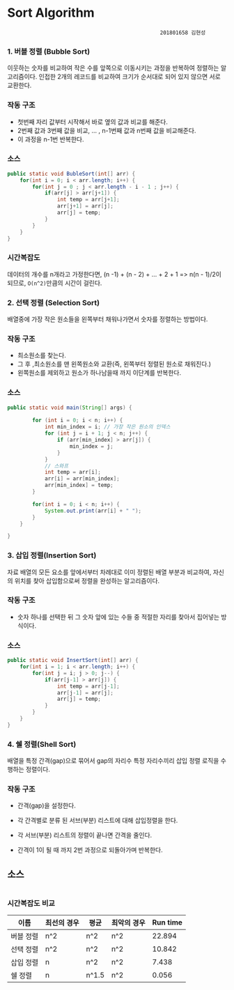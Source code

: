 # Sort Algorithm
                                                     201801658 김현성
### 1. 버블 정렬 (Bubble Sort) 

 이웃하는 숫자를 비교하여 작은 수를 앞쪽으로 이동시키는 과정을 반복하여 정렬하는 알고리즘이다.
 인접한 2개의 레코드를 비교하여 크기가 순서대로 되어 있지 않으면 서로 교환한다.
 
### 작동 구조

 - 첫번째 자리 값부터 시작해서 바로 옆의 값과 비교를 해준다.
 - 2번째 값과 3번째 값을 비교, ... , n-1번째 값과 n번째 값을 비교해준다.
 - 이 과정을 n-1번 반복한다.

### 소스
```java
public static void BubleSort(int[] arr) {
    for(int i = 0; i < arr.length; i++) {
        for(int j = 0 ; j < arr.length - i - 1 ; j++) {
            if(arr[j] > arr[j+1]) {
                int temp = arr[j+1];
                arr[j+1] = arr[j];
                arr[j] = temp;
            }
        }
    }
}
```

### 시간복잡도

데이터의 개수를 n개라고 가정한다면, (n -1) + (n - 2) + ... + 2 + 1 => n(n - 1)/2이 되므로, `O(n^2)`만큼의 시간이 걸린다.


### 2. 선택 정렬 (Selection Sort)

  배열중에 가장 작은 원소들을 왼쪽부터 채워나가면서 숫자를 정렬하는 방법이다.
  
### 작동 구조
  
 - 최소원소를 찾는다.
 - 그 후 ,최소원소를 맨 왼쪽원소와 교환(즉, 왼쪽부터 정렬된 원소로 채워진다.)
 - 왼쪽원소를 제외하고 원소가 하나남을때 까지 이단계를 반복한다.

### 소스
```java
public static void main(String[] args) {
     
        for (int i = 0; i < n; i++) {
            int min_index = i; // 가장 작은 원소의 인덱스 
            for (int j = i + 1; j < n; j++) {
                if (arr[min_index] > arr[j]) {
                    min_index = j;
                }
            }
            // 스와프
            int temp = arr[i];
            arr[i] = arr[min_index];
            arr[min_index] = temp;
        }

        for(int i = 0; i < n; i++) {
            System.out.print(arr[i] + " ");
        }
    }

}
```

### 3. 삽입 정렬(Insertion Sort)

  자료 배열의 모든 요소를 앞에서부터 차례대로 이미 정렬된 배열 부분과 비교하여, 자신의 위치를 찾아 삽입함으로써 정렬을 완성하는 알고리즘이다.


### 작동 구조

 - 숫자 하나를 선택한 뒤 그 숫자 앞에 있는 수들 중 적절한 자리를 찾아서 집어넣는 방식이다.
 
### 소스

```java
public static void InsertSort(int[] arr) {
    for(int i = 1; i < arr.length; i++) {
        for(int j = i; j > 0; j--) {
            if(arr[j-1] > arr[j]) {
                int temp = arr[j-1];
                arr[j-1] = arr[j];
                arr[j] = temp;
            }
        }
    }
}
```




### 4. 쉘 정렬(Shell Sort)
  배열을 특정 간격(gap)으로 묶어서 gap의 자리수 특정 자리수끼리 삽입 정렬 로직을 수행하는 정렬이다. 
  
### 작동 구조

 - 간격(gap)을 설정한다.

 - 각 간격별로 분류 된 서브(부분) 리스트에 대해 삽입정렬을 한다.

 - 각 서브(부분) 리스트의 정렬이 끝나면 간격을 줄인다.

 - 간격이 1이 될 때 까지 2번 과정으로 되돌아가며 반복한다.

## 소스
```java
```





### 시간복잡도 비교

 | **이름** | **최선의 경우**	| **평균**	| **최악의 경우**	| **Run time** | 
 | ---- | ---- | ---- | ---- | ---- |
 | 버블 정렬 | n^2 | n^2 | n^2 | 22.894 |
 | 선택 정렬  |  n^2 	|  n^2	| n^2	| 10.842 |
 | 삽입 정렬 | n | n^2 | n^2 | 7.438 | 
 | 쉘 정렬 | n |	n^1.5	| n^2	| 0.056 |
  

 
